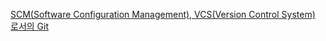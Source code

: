 [SCM(Software Configuration Management), VCS(Version Control System) 로서의 Git](https://github.com/yyeonjju/Interview_Questions/issues/23)
